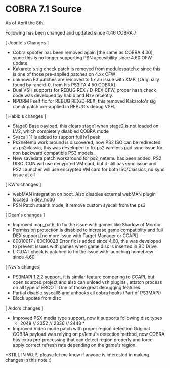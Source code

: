 # COBRA 7.1 Source

As of April the 8th.

Following has been changed and updated since 4.46 COBRA 7

[ Joonie's Changes ]

* Cobra spoofer has been removed again [the same as COBRA 4.30], since this is no longer supporting PSN accesibility since 4.60 OFW update.
* Kakaroto's sig check patch is removed from modulespatch.c since this is one of those pre-applied patches on 4.xx CFW
* unknown E3 patches are removed to fix an issue with XMB, [Originally found by rancid-0, from his PS3ITA 4.50 COBRA]
* Dual VSH supports for REBUG REX / D-REX CFW, proper hash check code was developed by habib and Nzv recently. 
* NPDRM Fself fix for REBUG REX/D-REX, this removed Kakaroto's sig check patch pre-applied in REBUG's debug VSH.

[ Habib's changes ]

* Stage0 Base payload, this clears stage1 when stage2 is not loaded on LV2, which completely disabled COBRA mode
* Syscall 11 is added to support full lv1 peek
* Ps2netemu work around is discovered, now PS2 ISO can be redirected as ps2classic, this was developed to fix ps2 wireless pad sync issue for non backward compatible PS3 models.
* New savedata patch workaround for ps2_netemu has been added, PS2 DISC ICON will use decyprted VM card, but it still has sync issue and PS2 Launcher will use encrypted VM card for both ISO/Classics, no sync issue at all

[ KW's changes ]

* webMAN integration on boot. Also disables external webMAN plugin located in dev_hdd0
* PSN Patch stealth mode, it remove custom syscall from the ps3

[ Dean's changes ] 

* Improved map_path, to fix the issue with games like Shadow of Mordor
* Permission protection is disabled to increase game compatiblity and full DEX support.[no more issue with Target Manager or CCAPI]
* 80010017 / 8001002B Error fix is added since 4.60, this was developed to prevent issues with games when game disc is inserted in BD Drive.
* LIC.DAT check is patched to fix the issue with launching homebrew since 4.60

[ Nzv's changes]

* PS3MAPI 1.2.2 support, it is similar feature comparing to CCAPI, but open sourced project and also can unload vsh plugins , attatch process on all type of EBOOT.
   One of those great debugging features.
* Partial disable syscall8 and unhooks all cobra hooks (Part of PS3MAPI)
* Block update from disc
   
[ Aldo's changes ]

* Improved PSX media type support, now it supports following disc types
	* 2048 // 2352 // 2336 // 2448 *
* Improved Video mode patch with proper region detection
 Original COBRA payload was relying on ps1emu's detection method, now COBRA has extra pre-processing that can detect region properly and force apply correct refresh rate depending on the game's region.
 
*STILL IN W.I,P, please let me know if anyone is interested in making changes in this note :)
